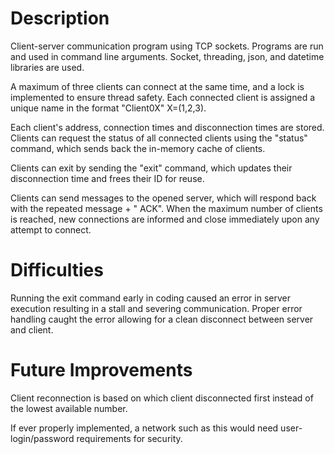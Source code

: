 # Description
Client-server communication program using TCP sockets. Programs are run and used in command line arguments.
Socket, threading, json, and datetime libraries are used.

A maximum of three clients can connect at the same time, and a lock is implemented to ensure thread safety.
Each connected client is assigned a unique name in the format "Client0X" X=(1,2,3).

Each client's address, connection times and disconnection times are stored. Clients can request the status
of all connected clients using the "status" command, which sends back the in-memory cache of clients.

Clients can exit by sending the "exit" command, which updates their disconnection time and frees their ID
for reuse.

Clients can send messages to the opened server, which will respond back with the repeated message + " ACK".
When the maximum number of clients is reached, new connections are informed and close immediately upon any 
attempt to connect.

# Difficulties
Running the exit command early in coding caused an error in server execution resulting in a stall and severing
communication. Proper error handling caught the error allowing for a clean disconnect between server and client.

# Future Improvements
Client reconnection is based on which client disconnected first instead of the lowest available number.

If ever properly implemented, a network such as this would need user-login/password requirements for security.
